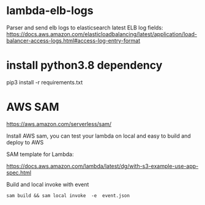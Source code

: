 # lambda-elb-logs
Parser and send elb logs to elasticsearch
latest ELB log fields: https://docs.aws.amazon.com/elasticloadbalancing/latest/application/load-balancer-access-logs.html#access-log-entry-format

# install python3.8  dependency
pip3 install -r requirements.txt

# AWS SAM 
https://aws.amazon.com/serverless/sam/

Install AWS sam, you can test your lambda on local
and easy to build and deploy to AWS

SAM template for Lambda:

https://docs.aws.amazon.com/lambda/latest/dg/with-s3-example-use-app-spec.html

Build and local invoke with event

``
sam build && sam local invoke  -e  event.json
``